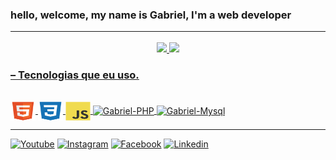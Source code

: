 ### hello, welcome, my name is Gabriel, I'm a web developer <hr/>

<div align="center">
  <a href="https://github.com/Gabrielhyds">
  <img height="180em" src="https://github-readme-stats.vercel.app/api?username=Gabrielhyds&show_icons=true&theme=dark&include_all_commits=true&count_private=true"/>
  <img height="180em" src="https://github-readme-stats.vercel.app/api/top-langs/?username=Gabrielhyds&layout=compact&langs_count=7&theme=dark"/>
</div>

### – Tecnologias que eu uso.

<div style="display: inline_block"><br>
  <img align="center" alt="Gabriel-HTML" height="30" width="40" src="https://raw.githubusercontent.com/devicons/devicon/master/icons/html5/html5-original.svg">
  <img align="center" alt="gabriel-CSS" height="30" width="40" src="https://raw.githubusercontent.com/devicons/devicon/master/icons/css3/css3-plain.svg">
  <img align="center" alt="Gabriel-Js" height="30" width="40" src="https://raw.githubusercontent.com/devicons/devicon/master/icons/javascript/javascript-original.svg">
  <img align="center" alt="Gabriel-PHP" height="30" width="40" 
       src="https://cdn.jsdelivr.net/gh/devicons/devicon/icons/php/php-plain.svg">
  <img align="center" alt="Gabriel-Mysql" height="30" width="40"
        src="https://cdn.jsdelivr.net/gh/devicons/devicon/icons/mysql/mysql-plain-wordmark.svg">
<hr/>
</div>

[![Youtube](https://img.shields.io/badge/YouTube-FF0000?style=for-the-badge&logo=youtube&logoColor=white)](https://www.youtube.com/channel/UCfHlsbPcM_9bDVDwLEkyKbA)
[![Instagram](https://img.shields.io/badge/Instagram-E4405F?style=for-the-badge&logo=instagram&logoColor=white)](https://www.instagram.com/biel_yoshino/)
[![Facebook](https://img.shields.io/badge/Facebook-1877F2?style=for-the-badge&logo=facebook&logoColor=white)](https://www.facebook.com/gabriel.yoshino.5/)
[![Linkedin](https://img.shields.io/badge/LinkedIn-0077B5?style=for-the-badge&logo=linkedin&logoColor=white)](https://www.linkedin.com/in/gabriel-yoshino-bb1960217/)
